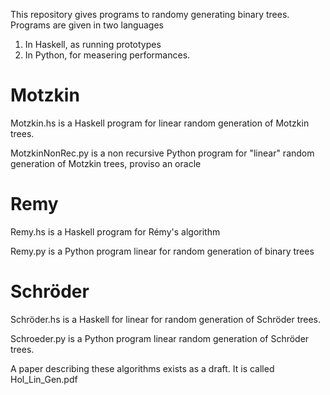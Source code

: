 This repository gives programs to randomy generating binary trees.
Programs are given in two languages
  1. In Haskell, as running prototypes
  2. In Python, for measering performances.
# Motzkin
Motzkin.hs is a Haskell program for linear random generation of Motzkin trees.

MotzkinNonRec.py is a non recursive Python program for "linear" random generation of Motzkin trees, proviso an oracle

# Remy
Remy.hs is a Haskell program for Rémy's  algorithm

Remy.py is a Python program  linear for random generation of binary trees

# Schröder
Schröder.hs is a Haskell for linear for random generation of Schröder trees.

Schroeder.py is a Python program  linear random generation of Schröder trees.


A paper describing these algorithms exists as a draft. It is called Hol_Lin_Gen.pdf
